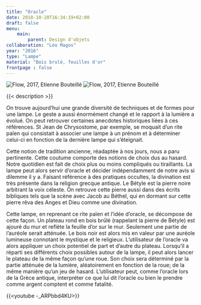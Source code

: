 ```yaml
---
title: "Oracle"
date: 2018-10-20T16:34:19+02:00
draft: false
menu:
    main:   
        parent: Design d'objets
collaboration: "Léo Magos"
year: "2016"
type: "Lampe"
material: "Bois brulé, feuilles d'or"
frontpage : false 
---
```


![Flow, 2017, Etienne Bouteillé](/img/on_paper_generative_1.jpg)
![Flow, 2017, Etienne Bouteillé](/img/on_paper_generative_2.jpg)

{{< description >}}

On trouve aujourd’hui une grande diversité de techniques et de formes pour une lampe. Le geste a aussi énormément changé et le rapport à la lumière a évolué. On peut retrouver certaines anecdotes historiques liées à ces références. St Jean de Chrysostome, par exemple, se moquait d’un rite païen qui consistait à associer une lampe à un prénom et à déterminer celui-ci en fonction de la dernière lampe qui s’éteignait. 

Cette notion de tradition ancienne, réadaptée à nos jours, nous a paru pertinente. Cette coutume comporte des notions de choix dus au hasard. Notre quotidien est fait de choix plus ou moins compliqués ou tiraillants. La lampe peut alors servir d’oracle et décider indépendamment de notre avis si dilemme il y a. Faisant référence à des pratiques occultes, la divination est très présente dans la religion grecque antique. Le Bétyle est la pierre noire arbitrant la voix céleste. On retrouve cette pierre aussi dans des écrits bibliques tels que la scène avec Jacob au Béthel, qui en dormant sur cette pierre rêva des Anges et Dieu comme une divination.

Cette lampe, en reprenant ce rite païen et l’idée d’oracle, se décompose de cette façon. Un plateau rond en bois brûlé (rappelant la pierre de Bétyle) est ajouré du mur et refléte la feuille d’or sur le mur. Seulement une partie de l’auréole serait atténuée. Le bois noir est alors mis en valeur par une auréole lumineuse connotant le mystique et le religieux. L’utilisateur de l’oracle va alors appliquer un choix potentiel de part et d’autre du plateau. Lorsqu’il a réparti ses différents choix possibles autour de la lampe, il peut alors lancer le plateau de la même façon qu’une roue. Son choix sera déterminé par la partie atténuée de la lumière, aléatoirement en fonction de la roue; de la même manière qu’un jeu de hasard. L’utilisateur peut, comme l’oracle lors de la Grèce antique, interpréter ce que lui dit l’oracle ou bien le prendre comme argent comptent et comme fatalité.

{{<youtube -_ARPbbd4KU>}}
